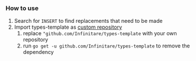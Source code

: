 ### How to use
1. Search for `INSERT` to find replacements that need to be made
2. Import types-template as [custom repository](https://github.com/Infinitare/types-template)
   1. replace `"github.com/Infinitare/types-template` with your own repository
   2. run `go get -u github.com/Infinitare/types-template` to remove the dependency